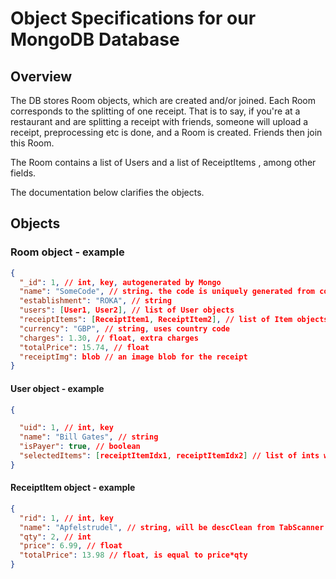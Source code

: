 # Object Specifications for our MongoDB Database

## Overview

The DB stores Room objects, which are created and/or joined. Each Room corresponds to the splitting of one receipt. That is to say, if you're at a restaurant and are splitting a receipt with friends, someone will upload a receipt, preprocessing etc is done, and a Room is created. Friends then join this Room.

The Room contains a list of Users and a list of ReceiptItems , among other fields.

The documentation below clarifies the objects.

## Objects

### Room object - example

```json
{
  "_id": 1, // int, key, autogenerated by Mongo
  "name": "SomeCode", // string. the code is uniquely generated from combinations of words from a dictionary
  "establishment": "ROKA", // string
  "users": [User1, User2], // list of User objects
  "receiptItems": [ReceiptItem1, ReceiptItem2], // list of Item objects
  "currency": "GBP", // string, uses country code
  "charges": 1.30, // float, extra charges
  "totalPrice": 15.74, // float
  "receiptImg": blob // an image blob for the receipt
}
```

#### User object - example

```json
{

  "uid": 1, // int, key
  "name": "Bill Gates", // string
  "isPayer": true, // boolean
  "selectedItems": [receiptItemIdx1, receiptItemIdx2] // list of ints which are the indexes of the items selected
}
```

#### ReceiptItem object - example

```json
{
  "rid": 1, // int, key
  "name": "Apfelstrudel", // string, will be descClean from TabScanner
  "qty": 2, // int
  "price": 6.99, // float
  "totalPrice": 13.98 // float, is equal to price*qty
}
```
